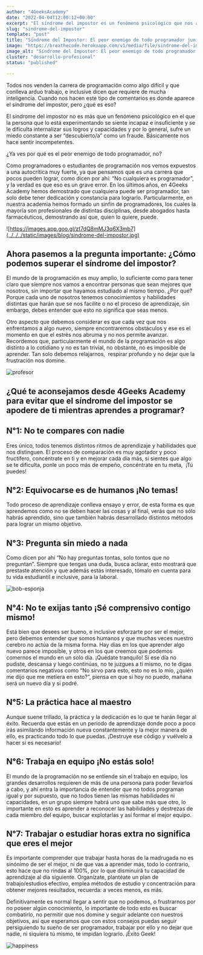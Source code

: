 ```yaml
---
author: "4GeeksAcademy"
date: "2022-04-04T12:00:12+00:00"
excerpt: "El síndrome del impostor es un fenómeno psicológico que nos afecta a todos, en especial a los programadores, aprende con nosotros como reconocerlo y afrontarlo."
slug: "sindrome-del-impostor"
template: "post"
title: "Síndrome del Impostor: El peor enemigo de todo programador junior"
image: "https://breathecode.herokuapp.com/v1/media/file/sindrome-del-impostor-2-jpg?"
image_alt: "Síndrome del Impostor: El peor enemigo de todo programador junior"
cluster: "desarrollo-profesional"
status: "published"

---
```


Todos nos venden la carrera de programación como algo difícil y que conlleva arduo trabajo, e inclusive dicen que requiere de mucha inteligencia. Cuando nos hacen este tipo de comentarios es donde aparece el síndrome del impostor, pero ¿qué es eso?

El síndrome del impostor no es más que un fenómeno psicológico en el que la persona que lo está experimentando se siente incapaz e insuficiente y se le dificulta internalizar sus logros y capacidades y por lo general, sufre un miedo constante a ser “descubierto/a” como un fraude. Básicamente nos hace sentir incompetentes.

¿Ya ves por qué es el peor enemigo de todo programador, no?

Como programadores o estudiantes de programación nos vemos expuestos a una autocrítica muy fuerte, ya que pensamos que es una carrera que pocos pueden lograr, como dicen por ahí: “No cualquiera es programador”, y la verdad es que eso es un grave error. En los últimos años, en 4Geeks Academy hemos demostrado que cualquiera puede ser programador, tan solo debe tener dedicación y constancia para lograrlo. Particularmente, en nuestra academia hemos formado un sinfín de programadores, los cuales la mayoría son profesionales de distintas disciplinas, desde abogados hasta farmacéuticos, demostrando así que, quien lo quiere, puede.

![https://images.app.goo.gl/zt7dQ8mMJ3q6X3mb7](../../../static/images/blog/sindrome-del-impostor.jpg)

## Ahora pasemos a la pregunta importante: ¿Cómo podemos superar el síndrome del impostor?

El mundo de la programación es muy amplio, lo suficiente como para tener claro que siempre nos vamos a encontrar personas que sean mejores que nosotros, sin importar que hayamos estudiado al mismo tiempo. ¿Por qué? Porque cada uno de nosotros tenemos conocimientos y habilidades distintas que harán que se nos facilite o no el proceso de aprendizaje, sin embargo, debes entender que esto no significa que seas menos.

Otro aspecto que debemos considerar es que cada vez que nos enfrentamos a algo nuevo, siempre encontraremos obstáculos y ese es el momento en que el estrés nos abruma y no nos permite avanzar. Recordemos que, particularmente el mundo de la programación es algo distinto a lo cotidiano y no es tan trivial, no obstante, no es imposible de aprender. Tan solo debemos relajarnos,  respirar profundo y no dejar que la frustración nos domine.

![profesor](https://c.tenor.com/pJr-HBY8D4oAAAAC/paciencia-el-profesor.gif)

## ¿Qué te aconsejamos desde 4Geeks Academy para evitar que el síndrome del impostor se apodere de ti mientras aprendes a programar?

## N°1: No te compares con nadie

Eres único, todos tenemos distintos ritmos de aprendizaje y habilidades que nos distinguen. El proceso de comparación es muy agotador y poco fructífero, concéntrate en ti y en mejorar cada día más, si sientes que algo se te dificulta, ponle un poco más de empeño, concéntrate en tu meta,  ¡Tú puedes!

## N°2: Equivocarse es de humanos ¡No temas!

Todo proceso de aprendizaje conlleva ensayo y error, de esta forma es que aprendemos como no se deben hacer las cosas y al final, verás que no sólo habrás aprendido, sino que también habrás desarrollado distintos métodos para lograr un mismo objetivo.

## N°3: Pregunta sin miedo a nada

Como dicen por ahí “No hay preguntas tontas, solo tontos que no preguntan”. Siempre que tengas una duda, busca aclarar, esto mostrará que prestaste atención y que además estás interesado, tómalo en cuenta para tu vida estudiantil e inclusive, para la laboral.

![bob-esponja](https://media.giphy.com/media/lvzdeWk12qjmM/giphy.gif)

## N°4: No te exijas tanto ¡Sé comprensivo contigo mismo!

Está bien que desees ser bueno, e inclusive esforzarte por ser el mejor, pero debemos entender que somos humanos y que muchas veces nuestro cerebro no actúa de la misma forma. Hay días en los que aprender algo nuevo parece imposible, y otros en los que creemos que podemos comernos el mundo en un solo día. ¡Quédate tranquilo! Si ese día no pudiste, descansa y luego continúas, no te juzgues a ti mismo, no te digas comentarios negativos como “No sirvo para esto, esto no es lo mío, ¿quién me dijo que me metiera en esto?”, piensa en que si hoy no puedo, mañana será un nuevo día y si podré.

## N°5: La práctica hace al maestro

Aunque suene trillado, la práctica y la dedicación es lo que te harán llegar al éxito. Recuerda que estás en un período de aprendizaje donde poco a poco irás asimilando información nueva constantemente y la mejor manera de ello, es practicando todo lo que puedas. ¡Destruye ese código y vuélvelo a hacer si es necesario!

## N°6: Trabaja en equipo ¡No estás solo!

El mundo de la programación no se entiende sin el trabajo en equipo, los grandes desarrollos requieren de más de una persona para poder llevarlos a cabo, y ahí entra la importancia de entender que no todos programan igual y por supuesto, que no todos tienen las mismas habilidades ni capacidades, en un grupo siempre habrá uno que sabe más que otro, lo importante en esto es aprender a reconocer las habilidades y destrezas de cada miembro del equipo, buscar explotarlas y así formar el mejor equipo.

## N°7: Trabajar o estudiar horas extra no significa que eres el mejor

Es importante comprender que trabajar hasta horas de la madrugada no es sinónimo de ser el mejor, ni de que vas a aprender más, todo lo contrario, esto hace que no rindas al 100%, por lo que disminuirá tu capacidad de aprendizaje al día siguiente. Organízate, plantéate un plan de trabajo/estudios efectivo, emplea métodos de estudio y concentración para obtener mejores resultados, recuerda: a veces menos, es más.

Definitivamente es normal llegar a sentir que no podemos, o frustrarnos por no poseer algún conocimiento, lo importante de todo esto es buscar combatirlo, no permitir que nos domine y seguir adelante con nuestros objetivos, así que esperamos que con estos consejos puedas seguir persiguiendo tu sueño de ser programador, trabajar por ello y no dejar que nadie, ni siquiera tú mismo, te impidan lograrlo. ¡Éxito Geek!

![happiness](https://c.tenor.com/WD3VkstgGmgAAAAC/celebrar-exito.gif)
